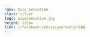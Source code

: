 ```yaml
---
name: Asia Sensation
class: silver
logo: asiasensation.jpg
height: 120px
link: //facebook.com/asiasensation168
---
```

